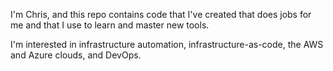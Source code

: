 I'm Chris, and this repo contains code that I've created that does jobs for me and that I use to learn and master new tools.

I'm interested in infrastructure automation, infrastructure-as-code, the AWS and Azure clouds, and DevOps.
